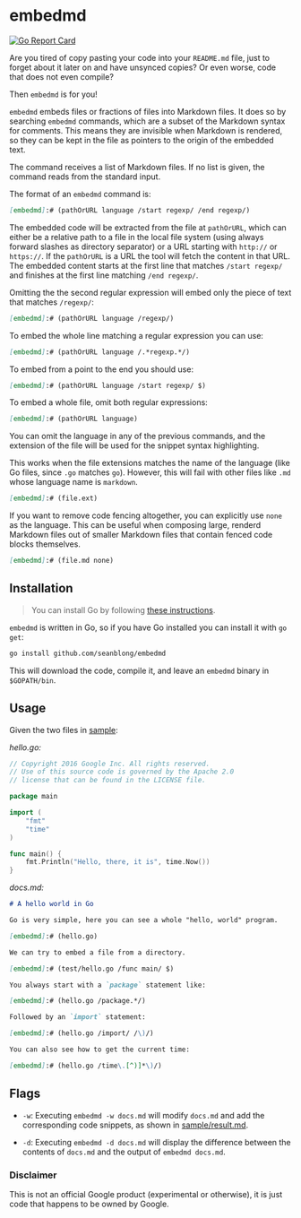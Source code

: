 # embedmd

[![Go Report Card](https://goreportcard.com/badge/github.com/seanblong/embedmd)](https://goreportcard.com/report/github.com/seanblong/embedmd)

Are you tired of copy pasting your code into your `README.md` file, just to
forget about it later on and have unsynced copies? Or even worse, code
that does not even compile?

Then `embedmd` is for you!

`embedmd` embeds files or fractions of files into Markdown files. It does
so by searching `embedmd` commands, which are a subset of the Markdown
syntax for comments. This means they are invisible when Markdown is
rendered, so they can be kept in the file as pointers to the origin of
the embedded text.

The command receives a list of Markdown files. If no list is given, the command
reads from the standard input.

The format of an `embedmd` command is:

```Markdown
[embedmd]:# (pathOrURL language /start regexp/ /end regexp/)
```

The embedded code will be extracted from the file at `pathOrURL`,
which can either be a relative path to a file in the local file
system (using always forward slashes as directory separator) or
a URL starting with `http://` or `https://`.
If the `pathOrURL` is a URL the tool will fetch the content in that URL.
The embedded content starts at the first line that matches `/start regexp/`
and finishes at the first line matching `/end regexp/`.

Omitting the the second regular expression will embed only the piece of text
that matches `/regexp/`:

```Markdown
[embedmd]:# (pathOrURL language /regexp/)
```

To embed the whole line matching a regular expression you can use:

```Markdown
[embedmd]:# (pathOrURL language /.*regexp.*/)
```

To embed from a point to the end you should use:

```Markdown
[embedmd]:# (pathOrURL language /start regexp/ $)
```

To embed a whole file, omit both regular expressions:

```Markdown
[embedmd]:# (pathOrURL language)
```

You can omit the language in any of the previous commands, and the extension
of the file will be used for the snippet syntax highlighting.

This works when the file extensions matches the name of the language (like Go
files, since `.go` matches `go`). However, this will fail with other files like
`.md` whose language name is `markdown`.

```Markdown
[embedmd]:# (file.ext)
```

If you want to remove code fencing altogether, you can explicitly use `none` as
the language.  This can be useful when composing large, renderd Markdown files out
of smaller Markdown files that contain fenced code blocks themselves.

```Markdown
[embedmd]:# (file.md none)
```

## Installation

> You can install Go by following [these instructions](https://golang.org/doc/install).

`embedmd` is written in Go, so if you have Go installed you can install it with
`go get`:

```bash
go install github.com/seanblong/embedmd
```

This will download the code, compile it, and leave an `embedmd` binary
in `$GOPATH/bin`.

## Usage

Given the two files in [sample](sample):

*hello.go:*

[embedmd]:# (sample/hello.go)

```go
// Copyright 2016 Google Inc. All rights reserved.
// Use of this source code is governed by the Apache 2.0
// license that can be found in the LICENSE file.

package main

import (
    "fmt"
    "time"
)

func main() {
    fmt.Println("Hello, there, it is", time.Now())
}
```

*docs.md:*

[embedmd]:# (sample/docs.md Markdown /./ /embedmd.*time.*/)

```Markdown
# A hello world in Go

Go is very simple, here you can see a whole "hello, world" program.

[embedmd]:# (hello.go)

We can try to embed a file from a directory.

[embedmd]:# (test/hello.go /func main/ $)

You always start with a `package` statement like:

[embedmd]:# (hello.go /package.*/)

Followed by an `import` statement:

[embedmd]:# (hello.go /import/ /\)/)

You can also see how to get the current time:

[embedmd]:# (hello.go /time\.[^)]*\)/)
```

## Flags

* `-w`: Executing `embedmd -w docs.md` will modify `docs.md`
  and add the corresponding code snippets, as shown in
  [sample/result.md](sample/result.md).

* `-d`: Executing `embedmd -d docs.md` will display the difference
  between the contents of `docs.md` and the output of
  `embedmd docs.md`.

### Disclaimer

This is not an official Google product (experimental or otherwise), it is just
code that happens to be owned by Google.
